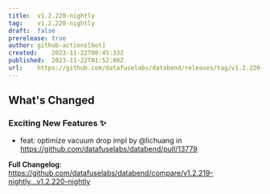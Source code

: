 ```yaml
---
title:	v1.2.220-nightly
tag:	v1.2.220-nightly
draft:	false
prerelease:	true
author:	github-actions[bot]
created:	2023-11-22T00:45:33Z
published:	2023-11-22T01:52:08Z
url:	https://github.com/datafuselabs/databend/releases/tag/v1.2.220-nightly
---
```

<!-- Release notes generated using configuration in .github/release.yml at main -->

## What's Changed
### Exciting New Features ✨
* feat: optimize vacuum drop impl by @lichuang in https://github.com/datafuselabs/databend/pull/13779


**Full Changelog**: https://github.com/datafuselabs/databend/compare/v1.2.219-nightly...v1.2.220-nightly
